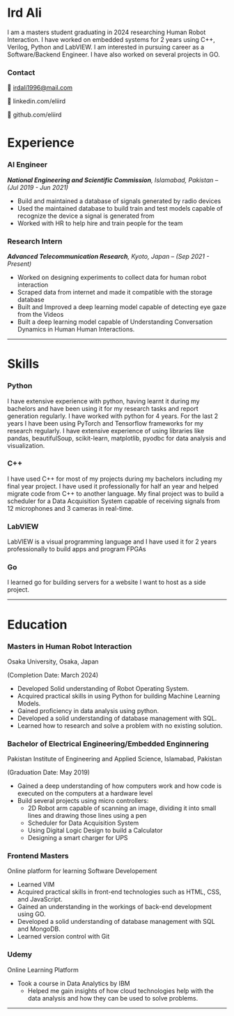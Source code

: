 # Ird Ali

I am a masters student graduating in 2024 researching Human Robot Interaction. I have worked on embedded systems for 2 years using C++, Verilog, Python and LabVIEW. I am interested in pursuing career as a Software/Backend Engineer. I have also worked on several projects in GO.

### **Contact**

📧 irdali1996@mail.com

🔗 linkedin.com/eliird

👾 github.com/eliird

# Experience

### AI Engineer

***National Engineering and Scientific Commission**, Islamabad, Pakistan – (Jul 2019 - Jun 2021)*

- Build and maintained a database of signals generated by radio devices
- Used the maintained database to build train and test models capable of recognize the device a signal is generated from
- Worked with HR to help hire and train people for the team

### Research Intern

***Advanced Telecommunication Research**, Kyoto, Japan – (Sep 2021 - Present)*

- Worked on designing experiments to collect data for human robot interaction
- Scraped data from internet and made it compatible with the storage database
- Built and Improved a deep learning model capable of detecting eye gaze from the Videos
- Built a deep learning model capable of Understanding Conversation Dynamics in Human Human Interactions.

---

# Skills

### Python

I have extensive experience with python, having learnt it during my bachelors and have been using it for my research tasks and report generation regularly. I have worked with python for 4 years. For the last 2 years I have been using PyTorch and Tensorflow frameworks for my research regularly. I have extensive experience of using libraries like pandas, beautifulSoup, scikit-learn, matplotlib, pyodbc for data analysis and visualization.

### C++

I have used C++ for most of my projects during my bachelors including my final year project. I have used it professionally for half an year and helped migrate code from C++ to another language. My final project was to build a scheduler for a Data Acquisition System capable of receiving signals from 12 microphones and 3 cameras in real-time.  

### LabVIEW

LabVIEW is a visual programming language and I have used it for 2 years professionally to build apps and program FPGAs

### Go

I learned go for building servers for a website I want to host as a side project.

---

# Education

### Masters in Human Robot Interaction

Osaka University, Osaka, Japan

(Completion Date: March 2024)

- Developed Solid understanding of Robot Operating System.
- Acquired practical skills in using Python for building Machine Learning Models.
- Gained proficiency in data analysis using python.
- Developed a solid understanding of database management with SQL.
- Learned how to research and solve a problem with no existing solution.

### Bachelor of Electrical Engineering/Embedded Enginnering

Pakistan Institute of Engineering and Applied Science, Islamabad, Pakistan

(Graduation Date: May 2019)

- Gained a deep understanding of how computers work and how code is executed on the computers at a hardware level
- Build several projects using micro controllers:
    - 2D Robot arm capable of scanning an image, dividing it into small lines and drawing those lines using a pen
    - Scheduler for Data Acquisition System
    - Using Digital Logic Design to build a Calculator
    - Designing a smart charger for UPS

### Frontend Masters

Online platform for learning Software Developement

- Learned VIM
- Acquired practical skills in front-end technologies such as HTML, CSS, and JavaScript.
- Gained an understanding in the workings of back-end development using GO.
- Developed a solid understanding of database management with SQL and MongoDB.
- Learned version control with Git

### Udemy

Online Learning Platform

- Took a course in Data Analytics by IBM
    - Helped me gain insights of how cloud technologies help with the data analysis and how they can be used to solve problems.

---
